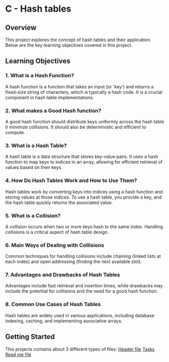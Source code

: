 # C - Hash tables

## Overview
This project explores the concept of hash tables and their application. Below are the key learning objectives covered in this project.

## Learning Objectives

### 1. What is a Hash Function?
A hash function is a function that takes an input (or 'key') and returns a fixed-size string of characters, which is typically a hash code. It is a crucial component in hash table implementations.

### 2. What makes a Good Hash function?
A good hash function should distribute keys uniformly across the hash table ti minimize collisions. It should also be deterministic and efficient to compute.

### 3. What is a Hash Table?
A hash table is a data structure that stores key-value pairs. It uses a hash function to map keys to indices in an array, allowing for efficient retrieval of values based on their keys.

### 4. How Do Hash Tables Work and How to Use Them?

Hash tables work by converting keys into indices using a hash function and storing values at those indices. To use a hash table, you provide a key, and the hash table quickly returns the associated value.

### 5. What is a Collision?

A collision occurs when two or more keys hash to the same index. Handling collisions is a critical aspect of hash table design.

### 6. Main Ways of Dealing with Collisions

Common techniques for handling collisions include chaining (linked lists at each index) and open addressing (finding the next available slot).

### 7. Advantages and Drawbacks of Hash Tables

Advantages include fast retrieval and insertion times, while drawbacks may include the potential for collisions and the need for a good hash function.

### 8. Common Use Cases of Hash Tables

Hash tables are widely used in various applications, including database indexing, caching, and implementing associative arrays.

## Getting Started
This projects contains about 3 different types of files:
[Header file]()
[Tasks]()
[Read me file]()